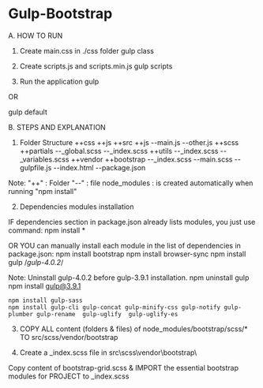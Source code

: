 # Gulp-Bootstrap


A. HOW TO RUN
1. Create main.css in ./css folder
gulp class

2. Create scripts.js and scripts.min.js
gulp scripts

3. Run the application
gulp

OR

gulp default

B. STEPS AND EXPLANATION

1. Folder Structure
  ++css
  ++js
  ++src
      ++js
        --main.js
        --other.js
      ++scss
        ++partials
          --_global.scss
          --_index.scss
        ++utils
          --_index.scss
          --_variables.scss
        ++vendor
          ++bootstrap
          --_index.scss
        --main.scss
  --gulpfile.js
  --index.html
  --package.json

Note:
  "++" : Folder
  "--" : file
  node_modules : is created automatically when running "npm install"

2. Dependencies modules installation

IF dependencies section in package.json already lists modules,
you just use command:
    npm install *

OR YOU can manually install each module in the list of dependencies in package.json:
    npm install bootstrap
    npm install browser-sync
    npm install gulp           /*gulp-4.0.2*/

Note: Uninstall gulp-4.0.2 before gulp-3.9.1 installation.
    npm uninstall gulp
    npm install gulp@3.9.1

    npm install gulp-sass
    npm install gulp-cli gulp-concat gulp-minify-css gulp-notify gulp-plumber gulp-rename  gulp-uglify  gulp-uglify-es

3. COPY ALL content (folders & files) of node_modules/bootstrap/scss/*  TO src/scss/vendor/bootstrap

4. Create a _index.scss file in src\scss\vendor\bootstrap\

Copy content of bootstrap-grid.scss & IMPORT the essential bootstrap modules for PROJECT to _index.scss

